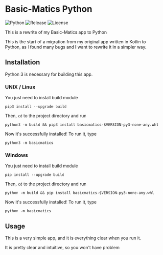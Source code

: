 # Basic-Matics Python #
<!-- Badges -->
![Python](https://img.shields.io/badge/-Python-yellow?labelColor=blue&logo=python&logoColor=white&style=flat-square)
![Release](https://img.shields.io/github/v/tag/magicstar7213/basic-matics?logo=github&sort=semver&style=flat-square)
![License](https://img.shields.io/github/license/magicstar7213/basic-matics?logo=github&style=flat-square)

This is a rewrite of my Basic-Matics app to Python

This is the start of a migration from my original app written in Kotlin to Python, as I found many bugs and
I want to rewrite it in a simpler way.

## Installation ##
Python 3 is necessary for building this app.
### UNIX / Linux ###
You just need to install build module

`pip3 install --upgrade build`

Then, `cd` to the project directory and run

`python3 -m build && pip3 install basicmatics-$VERSION-py3-none-any.whl`

Now it's successfully installed! To run it, type

`python3 -m basicmatics`

### Windows ###
You just need to install build module

`pip install --upgrade build`

Then, `cd` to the project directory and run

`python -m build && pip install basicmatics-$VERSION-py3-none-any.whl`

Now it's successfully installed! To run it, type

`python -m basicmatics`

## Usage ##
This is a very simple app, and it is everything clear when you run it.

It is pretty clear and intuitive, so you won't have problem
